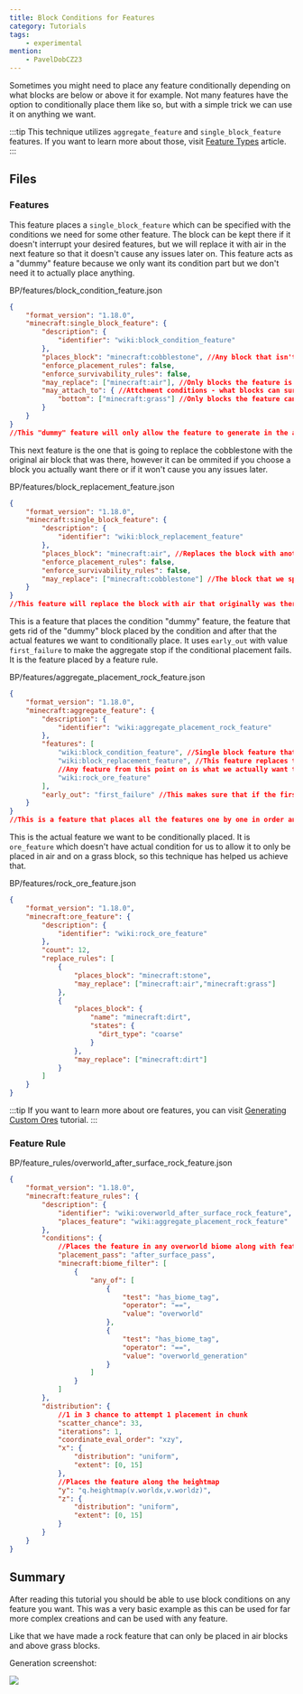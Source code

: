 ```yaml
---
title: Block Conditions for Features
category: Tutorials
tags:
    - experimental
mention:
	- PavelDobCZ23
---
```


Sometimes you might need to place any feature conditionally depending on what blocks are below or above it for example. Not many features have the option to conditionally place them like so, but with a simple trick we can use it on anything we want.

:::tip
This technique utilizes `aggregate_feature` and `single_block_feature` features. If you want to learn more about those, visit [Feature Types](/world-generation/feature-types) article.
:::

## Files

### Features

This feature places a `single_block_feature` which can be specified with the conditions we need for some other feature. The block can be kept there if it doesn't interrupt your desired features, but we will replace it with air in the next feature so that it doesn't cause any issues later on. This feature acts as a "dummy" feature because we only want its condition part but we don't need it to actually place anything.

<CodeHeader>BP/features/block_condition_feature.json</CodeHeader>

```json
{
    "format_version": "1.18.0",
    "minecraft:single_block_feature": {
        "description": {
            "identifier": "wiki:block_condition_feature"
        },
        "places_block": "minecraft:cobblestone", //Any block that isn't in "may_replace" list.
        "enforce_placement_rules": false,
        "enforce_survivability_rules": false,
        "may_replace": ["minecraft:air"], //Only blocks the feature is allowed to be placed in.
        "may_attach_to": { //Attchment conditions - what blocks can surround the feature when its being placed
            "bottom": ["minecraft:grass"] //Only blocks the feature can be placed on top of.
        }
    }
}
//This "dummy" feature will only allow the feature to generate in the air, right above a grass block.
```

This next feature is the one that is going to replace the cobblestone with the original air block that was there, however it can be ommited if you choose a block you actually want there or if it won't cause you any issues later.

<CodeHeader>BP/features/block_replacement_feature.json</CodeHeader>

```json
{
    "format_version": "1.18.0",
    "minecraft:single_block_feature": {
        "description": {
            "identifier": "wiki:block_replacement_feature"
        },
        "places_block": "minecraft:air", //Replaces the block with another one which doesn't cause us any issue.
        "enforce_placement_rules": false,
        "enforce_survivability_rules": false,
        "may_replace": ["minecraft:cobblestone"] //The block that we specified in the previous feature.
    }
}
//This feature will replace the block with air that originally was there so it won't cause us any issue.
```

This is a feature that places the condition "dummy" feature, the feature that gets rid of the "dummy" block placed by the condition and after that the actual features we want to conditionally place. It uses `early_out` with value `first_failure` to make the aggregate stop if the conditional placement fails. It is the feature placed by a feature rule.

<CodeHeader>BP/features/aggregate_placement_rock_feature.json</CodeHeader>

```json
{
    "format_version": "1.18.0",
    "minecraft:aggregate_feature": {
        "description": {
            "identifier": "wiki:aggregate_placement_rock_feature"
        },
        "features": [
            "wiki:block_condition_feature", //Single block feature that is used as "dummy" feature to act as our condition.
            "wiki:block_replacement_feature", //This feature replaces the "dummy" block we used in the feature above to not cause us any issues later.
            //Any feature from this point on is what we actually want to place.
            "wiki:rock_ore_feature"
        ],
        "early_out": "first_failure" //This makes sure that if the first(or any) feature fails, it will not continue to place anything else in the list.
    }
}
//This is a feature that places all the features one by one in order and is placed by the feature rule.
```

This is the actual feature we want to be conditionally placed. It is `ore_feature` which doesn't have actual condition for us to allow it to only be placed in air and on a grass block, so this technique has helped us achieve that.

<CodeHeader>BP/features/rock_ore_feature.json</CodeHeader>

```json
{
	"format_version": "1.18.0",
	"minecraft:ore_feature": {
		"description": {
			"identifier": "wiki:rock_ore_feature"
		},
		"count": 12,
		"replace_rules": [
			{
				"places_block": "minecraft:stone",
				"may_replace": ["minecraft:air","minecraft:grass"]
			},
			{
				"places_block": {
                    "name": "minecraft:dirt",
                    "states": {
                      "dirt_type": "coarse"
                    }
                },
				"may_replace": ["minecraft:dirt"]
			}
		]
	}
}
```
:::tip
If you want to learn more about ore features, you can visit [Generating Custom Ores](/world-generation/custom-ores) tutorial.
:::

### Feature Rule

<CodeHeader>BP/feature_rules/overworld_after_surface_rock_feature.json</CodeHeader>

```json
{
	"format_version": "1.18.0",
	"minecraft:feature_rules": {
		"description": {
			"identifier": "wiki:overworld_after_surface_rock_feature",
			"places_feature": "wiki:aggregate_placement_rock_feature"
		},
		"conditions": {
			//Places the feature in any overworld biome along with features in the after_surface_pass
			"placement_pass": "after_surface_pass",
			"minecraft:biome_filter": [
				{
					"any_of": [
						{
							"test": "has_biome_tag",
							"operator": "==",
							"value": "overworld"
						},
						{
							"test": "has_biome_tag",
							"operator": "==",
							"value": "overworld_generation"
						}
					]
				}
			]
		},
		"distribution": {
			//1 in 3 chance to attempt 1 placement in chunk
            "scatter_chance": 33,
			"iterations": 1, 
			"coordinate_eval_order": "xzy",
			"x": {
				"distribution": "uniform",
				"extent": [0, 15]
			},
			//Places the feature along the heightmap
			"y": "q.heightmap(v.worldx,v.worldz)",
			"z": {
				"distribution": "uniform",
				"extent": [0, 15]
			}
		}
	}
}
```

## Summary

After reading this tutorial you should be able to use block conditions on any feature you want. This was a very basic example as this can be used for far more complex creations and can be used with any feature. 

Like that we have made a rock feature that can only be placed in air blocks and above grass blocks.

Generation screenshot:

![](/assets/images/world-generation/rock_feature.png)

